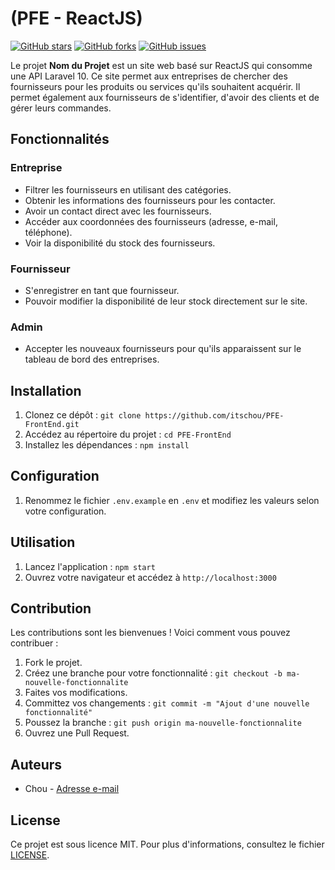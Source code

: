 # (PFE - ReactJS)


[![GitHub stars](https://img.shields.io/github/stars/itschou/PFE-FrontEnd)](https://github.com/itschou/PFE-FrontEnd/stargazers)
[![GitHub forks](https://img.shields.io/github/forks/itschou/PFE-FrontEnd)](https://github.com/itschou/PFE-FrontEnd/network)
[![GitHub issues](https://img.shields.io/github/issues/itschou/PFE-FrontEnd)](https://github.com/itschou/PFE-FrontEnd/issues)

Le projet **Nom du Projet** est un site web basé sur ReactJS qui consomme une API Laravel 10. Ce site permet aux entreprises de chercher des fournisseurs pour les produits ou services qu'ils souhaitent acquérir. Il permet également aux fournisseurs de s'identifier, d'avoir des clients et de gérer leurs commandes.

## Fonctionnalités

### Entreprise

- Filtrer les fournisseurs en utilisant des catégories.
- Obtenir les informations des fournisseurs pour les contacter.
- Avoir un contact direct avec les fournisseurs.
- Accéder aux coordonnées des fournisseurs (adresse, e-mail, téléphone).
- Voir la disponibilité du stock des fournisseurs.

### Fournisseur

- S'enregistrer en tant que fournisseur.
- Pouvoir modifier la disponibilité de leur stock directement sur le site.

### Admin

- Accepter les nouveaux fournisseurs pour qu'ils apparaissent sur le tableau de bord des entreprises.

## Installation

1. Clonez ce dépôt : `git clone https://github.com/itschou/PFE-FrontEnd.git`
2. Accédez au répertoire du projet : `cd PFE-FrontEnd`
3. Installez les dépendances : `npm install`

## Configuration

1. Renommez le fichier `.env.example` en `.env` et modifiez les valeurs selon votre configuration.

## Utilisation

1. Lancez l'application : `npm start`
2. Ouvrez votre navigateur et accédez à `http://localhost:3000`

## Contribution

Les contributions sont les bienvenues ! Voici comment vous pouvez contribuer :

1. Fork le projet.
2. Créez une branche pour votre fonctionnalité : `git checkout -b ma-nouvelle-fonctionnalite`
3. Faites vos modifications.
4. Committez vos changements : `git commit -m "Ajout d'une nouvelle fonctionnalité"`
5. Poussez la branche : `git push origin ma-nouvelle-fonctionnalite`
6. Ouvrez une Pull Request.

## Auteurs

- Chou - [Adresse e-mail](mailto:ouwoxpro@gmail.com)

## License

Ce projet est sous licence MIT. Pour plus d'informations, consultez le fichier [LICENSE](LICENSE).
